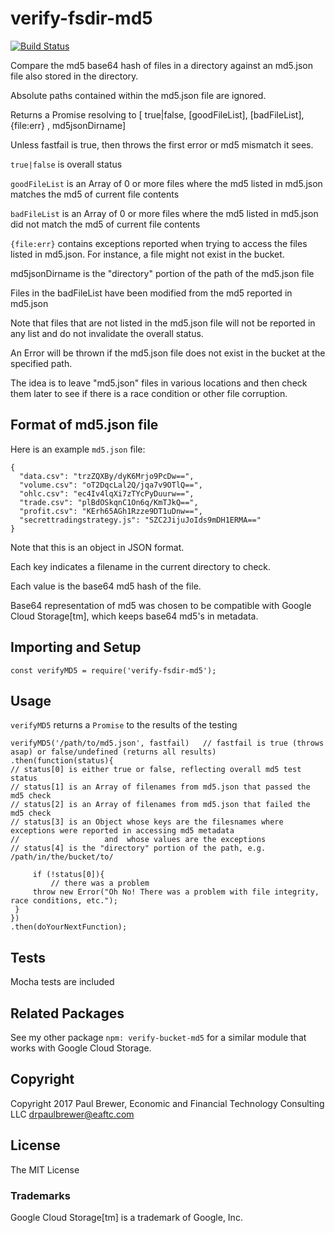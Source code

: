 # verify-fsdir-md5



[![Build Status](https://travis-ci.org/DrPaulBrewer/verify-fsdir-md5.svg?branch=master)](https://travis-ci.org/DrPaulBrewer/verify-fsdir-md5)

Compare the md5 base64 hash of files in a directory against an md5.json file also stored in the directory.

Absolute paths contained within the md5.json file are ignored.

Returns a Promise resolving to [ true|false,  [goodFileList], [badFileList], {file:err} , md5jsonDirname]

Unless fastfail is true, then throws the first error or md5 mismatch it sees.

`true|false` is overall status

`goodFileList` is an Array of 0 or more files where the md5 listed in md5.json matches the md5 of current file contents

`badFileList` is an Array of 0 or more files where the md5 listed in md5.json did not match the md5 of current file contents

`{file:err}` contains exceptions reported when trying to access the files listed in md5.json.  For instance, a file might not exist in the bucket.

md5jsonDirname is the "directory" portion of the path of the md5.json file

Files in the badFileList have been modified from the md5 reported in md5.json

Note that files that are not listed in the md5.json file will not be reported in any list and do not invalidate the overall status.

An Error will be thrown if the md5.json file does not exist in the bucket at the specified path.

The idea is to leave "md5.json" files in various locations and then check them later
to see if there is a race condition or other file corruption.

## Format of md5.json file

Here is an example `md5.json` file:

    {
      "data.csv": "trzZQXBy/dyK6Mrjo9PcDw==",
      "volume.csv": "oT2DqcLal2Q/jqa7v9OTlQ==",
      "ohlc.csv": "ec4Iv4lqXi7zTYcPyDuurw==",
      "trade.csv": "plBdOSkqnC1On6q/KmTJkQ==",
      "profit.csv": "KErh65AGh1Rzze9DT1uDnw==",
      "secrettradingstrategy.js": "SZC2JijuJoIds9mDH1ERMA=="
    }

Note that this is an object in JSON format.

Each key indicates a filename in the current directory to check. 

Each value is the base64 md5 hash of the file.

Base64 representation of md5 was chosen to be compatible with Google Cloud Storage[tm], which keeps base64 md5's in metadata.

## Importing and Setup

    const verifyMD5 = require('verify-fsdir-md5');

## Usage

`verifyMD5` returns a `Promise` to the results of the testing

    verifyMD5('/path/to/md5.json', fastfail)   // fastfail is true (throws asap) or false/undefined (returns all results)
    .then(function(status){
	// status[0] is either true or false, reflecting overall md5 test status
	// status[1] is an Array of filenames from md5.json that passed the md5 check
	// status[2] is an Array of filenames from md5.json that failed the md5 check
	// status[3] is an Object whose keys are the filesnames where exceptions were reported in accessing md5 metadata
	//                   and  whose values are the exceptions
	// status[4] is the "directory" portion of the path, e.g. /path/in/the/bucket/to/
	
         if (!status[0]){
             // there was a problem
	     throw new Error("Oh No! There was a problem with file integrity, race conditions, etc.");
	 }
    })
    .then(doYourNextFunction);


## Tests

Mocha tests are included

## Related Packages

See my other package `npm: verify-bucket-md5` for a similar module that works with Google Cloud Storage.

## Copyright

Copyright 2017 Paul Brewer, Economic and Financial Technology Consulting LLC <drpaulbrewer@eaftc.com>

## License

The MIT License

### Trademarks

Google Cloud Storage[tm] is a trademark of Google, Inc.
